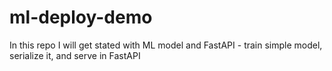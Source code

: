 # ml-deploy-demo

In this repo I will get stated with ML model and FastAPI - train simple model, serialize it, and serve in FastAPI